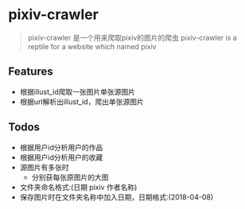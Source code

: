 # pixiv-crawler

> pixiv-crawler 是一个用来爬取pixiv的图片的爬虫
> pixiv-crawler is a reptile for a website which named pixiv

## Features

- 根据illust_id爬取一张图片单张源图片
- 根据url解析出illust_id，爬出单张源图片

## Todos

- 根据用户id分析用户的作品
- 根据用户id分析用户的收藏
- 源图片有多张时
  - 分别获每张原图片的大图
- 文件夹命名格式:(日期 pixiv 作者名称)
- 保存图片时在文件夹名称中加入日期，日期格式:(2018-04-08)
